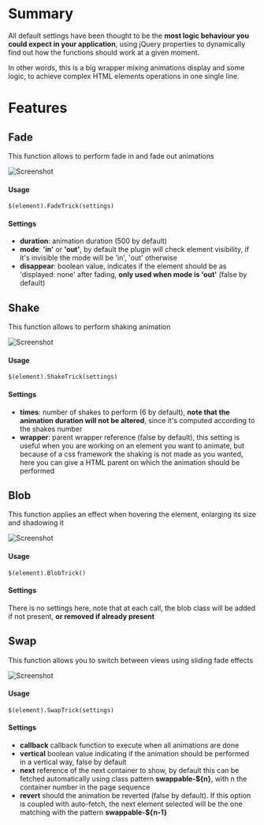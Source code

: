 # Summary

All default settings have been thought to be the **most logic behaviour you could expect in your application**, using jQuery 
properties to dynamically find out how the functions should work at a given moment.

In other words, this is a big wrapper mixing animations display and some logic, to achieve complex HTML elements operations in
one single line.

# Features

## Fade

This function allows to perform fade in and fade out animations

![Screenshot](Gifs/Fade.gif)

#### Usage 

`$(element).FadeTrick(settings)`

#### Settings

* **duration**: animation duration (500 by default)
* **mode**: **'in'** or **'out'**, by default the plugin will check element visibility, if it's invisible the mode will be 'in', 'out' otherwise
* **disappear**: boolean value, indicates if the element should be as 'displayed: none' after fading, **only used when mode is 'out'** (false by default)

## Shake

This function allows to perform shaking animation 

![Screenshot](Gifs/Shake.gif)

#### Usage

`$(element).ShakeTrick(settings)`

#### Settings

* **times**: number of shakes to perform (6 by default), **note that the animation duration will not be altered**, since it's computed according to the shakes number
* **wrapper**: parent wrapper reference (false by default), this setting is useful when you are working on an element you want to animate, but because of
a css framework the shaking is not made as you wanted, here you can give a HTML parent on which the animation should be performed

## Blob

This function applies an effect when hovering the element, enlarging its size and shadowing it

![Screenshot](Gifs/Blob.gif)

#### Usage

`$(element).BlobTrick()`

#### Settings

There is no settings here, note that at each call, the blob class will be added if not present, **or removed if already present**

## Swap

This function allows you to switch between views using sliding fade effects

![Screenshot](Gifs/Swap.gif)

#### Usage

`$(element).SwapTrick(settings)`

#### Settings

* **callback** callback function to execute when all animations are done
* **vertical** boolean value indicating if the animation should be performed in a vertical way, false by default
* **next** reference of the next container to show, by default this can be fetched automatically using class pattern **swappable-${n}**,
with n the container number in the page sequence
* **revert** should the animation be reverted (false by default). If this option is coupled with auto-fetch, the next element selected will be the one matching with the pattern **swappable-${n-1}**
 
